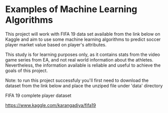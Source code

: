 # Examples of Machine Learning Algorithms

 This project will work with FIFA 19 data set available from the link below on Kaggle and aim to use 
 some machine learning algorithms to predict soccer player market value based on player's attributes.
 
 This study is for learning purposes only, as it contains stats from the video game series from EA, 
 and not real world information about the athletes. Nevertheless, the information available is reliable 
 and useful to achieve the goals of this project.

 Note: to run this project successfuly you'll first need to download the dataset from the link below 
 and place the unziped file under 'data' directory
 
 FIFA 19 complete player dataset
 
 https://www.kaggle.com/karangadiya/fifa19
